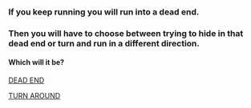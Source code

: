 ### If you keep running you will run into a dead end.

### Then you will have to choose between trying to hide in that dead end or turn and run in a different direction.



#### Which will it be?   
   
[DEAD END](scene-files/dead-end.md)   
   
[TURN AROUND](scenefiles/run-a-different-direction.md)